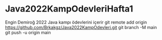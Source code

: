 # Java2022KampOdevleriHafta1
Engin Demiroğ 2022 Java kampı ödevlerini içerir
git remote add origin https://github.com/Brkakgz/Java2022KampOdevleri.git
git branch -M main
git push -u origin main
